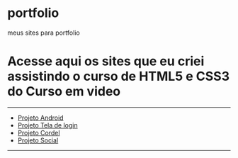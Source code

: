 # portfolio
 meus sites para portfolio

 <h1>Acesse aqui os sites que eu criei assistindo o curso de HTML5 e CSS3 do Curso em video</h1> <hr>

<ul>
    <li><a href="https://nicolasnagib653.github.io/portfolio/projeto-android/">Projeto Android</a></li>
    <li><a href="https://nicolasnagib653.github.io/portfolio/projeto-login/">Projeto Tela de login</a></li>
    <li><a href="https://nicolasnagib653.github.io/portfolio/projeto-cordel/">Projeto Cordel</a></li>
    <li><a href="https://nicolasnagib653.github.io/portfolio/projeto-social/">Projeto Social</a></li>
</ul>
<hr>